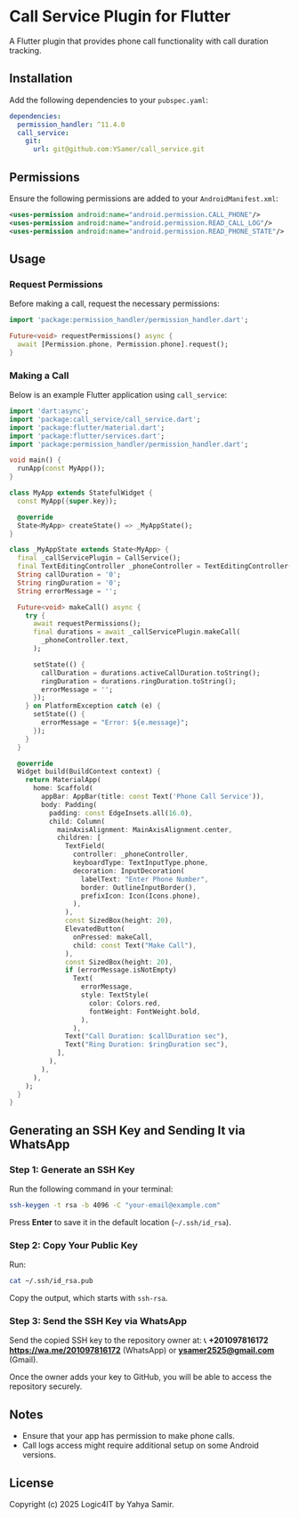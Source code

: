 # Call Service Plugin for Flutter

A Flutter plugin that provides phone call functionality with call duration tracking.

## Installation

Add the following dependencies to your `pubspec.yaml`:

```yaml
dependencies:
  permission_handler: ^11.4.0
  call_service:
    git:
      url: git@github.com:YSamer/call_service.git
```

## Permissions

Ensure the following permissions are added to your `AndroidManifest.xml`:

```xml
<uses-permission android:name="android.permission.CALL_PHONE"/>
<uses-permission android:name="android.permission.READ_CALL_LOG"/>
<uses-permission android:name="android.permission.READ_PHONE_STATE"/>
```

## Usage

### Request Permissions

Before making a call, request the necessary permissions:

```dart
import 'package:permission_handler/permission_handler.dart';

Future<void> requestPermissions() async {
  await [Permission.phone, Permission.phone].request();
}
```

### Making a Call

Below is an example Flutter application using `call_service`:

```dart
import 'dart:async';
import 'package:call_service/call_service.dart';
import 'package:flutter/material.dart';
import 'package:flutter/services.dart';
import 'package:permission_handler/permission_handler.dart';

void main() {
  runApp(const MyApp());
}

class MyApp extends StatefulWidget {
  const MyApp({super.key});

  @override
  State<MyApp> createState() => _MyAppState();
}

class _MyAppState extends State<MyApp> {
  final _callServicePlugin = CallService();
  final TextEditingController _phoneController = TextEditingController();
  String callDuration = '0';
  String ringDuration = '0';
  String errorMessage = '';

  Future<void> makeCall() async {
    try {
      await requestPermissions();
      final durations = await _callServicePlugin.makeCall(
        _phoneController.text,
      );

      setState(() {
        callDuration = durations.activeCallDuration.toString();
        ringDuration = durations.ringDuration.toString();
        errorMessage = '';
      });
    } on PlatformException catch (e) {
      setState(() {
        errorMessage = "Error: ${e.message}";
      });
    }
  }

  @override
  Widget build(BuildContext context) {
    return MaterialApp(
      home: Scaffold(
        appBar: AppBar(title: const Text('Phone Call Service')),
        body: Padding(
          padding: const EdgeInsets.all(16.0),
          child: Column(
            mainAxisAlignment: MainAxisAlignment.center,
            children: [
              TextField(
                controller: _phoneController,
                keyboardType: TextInputType.phone,
                decoration: InputDecoration(
                  labelText: "Enter Phone Number",
                  border: OutlineInputBorder(),
                  prefixIcon: Icon(Icons.phone),
                ),
              ),
              const SizedBox(height: 20),
              ElevatedButton(
                onPressed: makeCall,
                child: const Text("Make Call"),
              ),
              const SizedBox(height: 20),
              if (errorMessage.isNotEmpty)
                Text(
                  errorMessage,
                  style: TextStyle(
                    color: Colors.red,
                    fontWeight: FontWeight.bold,
                  ),
                ),
              Text("Call Duration: $callDuration sec"),
              Text("Ring Duration: $ringDuration sec"),
            ],
          ),
        ),
      ),
    );
  }
}
```

## Generating an SSH Key and Sending It via WhatsApp

### Step 1: Generate an SSH Key
Run the following command in your terminal:

```sh
ssh-keygen -t rsa -b 4096 -C "your-email@example.com"
```
Press **Enter** to save it in the default location (`~/.ssh/id_rsa`).

### Step 2: Copy Your Public Key
Run:

```sh
cat ~/.ssh/id_rsa.pub
```
Copy the output, which starts with `ssh-rsa`.

### Step 3: Send the SSH Key via WhatsApp
Send the copied SSH key to the repository owner at:
📞 **+201097816172** **https://wa.me/201097816172** (WhatsApp) or **ysamer2525@gmail.com** (Gmail).

Once the owner adds your key to GitHub, you will be able to access the repository securely.

## Notes
- Ensure that your app has permission to make phone calls.
- Call logs access might require additional setup on some Android versions.

## License
Copyright (c) 2025 Logic4IT by Yahya Samir.


